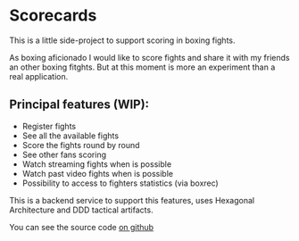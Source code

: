 # Scorecards

This is a little side-project to support scoring in boxing fights.

As boxing aficionado I would like to score fights and share it with my friends an other boxing fitghts. But at this moment is more an experiment than a real application.

## Principal features (WIP):
- Register fights
- See all the available fights
- Score the fights round by round
- See other fans scoring
- Watch streaming fights when is possible
- Watch past video fights when is possible
- Possibility to access to fighters statistics (via boxrec)

This is a backend service to support this features, uses Hexagonal Architecture and DDD tactical artifacts.


You can see the source code [on github](https://github.com/danilat/scorecards)